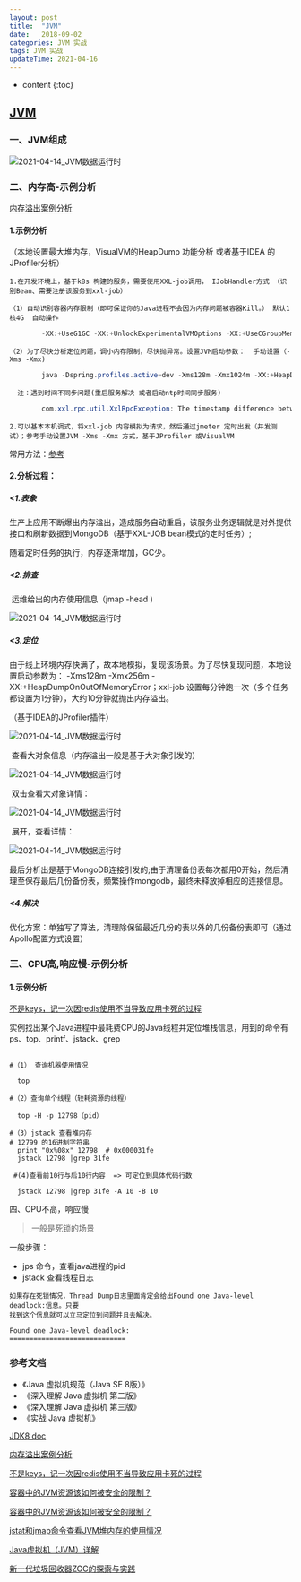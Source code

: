 ```yaml
---
layout: post
title:  "JVM"
date:   2018-09-02 
categories: JVM 实战
tags: JVM 实战
updateTime: 2021-04-16
---
```


* content
{:toc}

## [JVM](https://baike.baidu.com/item/JVM/2902369?fr=aladdin)


### 一、JVM组成

![2021-04-14_JVM数据运行时](\image\jvm\2021-04-14_JVM数据运行时.png)


### 二、内存高-示例分析

[内存溢出案例分析](https://crossoverjie.top/2018/08/29/java-senior/OOM-Disruptor/)

#### 1.示例分析

（本地设置最大堆内存，VisualVM的HeapDump 功能分析 或者基于IDEA 的 JProfiler分析）

	1.在开发环境上，基于k8s 构建的服务，需要使用XXL-job调用， IJobHandler方式 （识别Bean、需要注册该服务到xxl-job）   
	
	（1）自动识别容器内存限制（即可保证你的Java进程不会因为内存问题被容器Kill。） 默认1核4G  自动操作

```java
		-XX:+UseG1GC -XX:+UnlockExperimentalVMOptions -XX:+UseCGroupMemoryLimitForHeap -XX:MaxRAMFraction=1 
```

	（2）为了尽快分析定位问题，调小内存限制，尽快抛异常。设置JVM启动参数：  手动设置（-Xms -Xmx)
```java
		java -Dspring.profiles.active=dev -Xms128m -Xmx1024m -XX:+HeapDumpOnOutOfMemoryError -Djava.awt.headless=true -Djava.net.preferIPv4Stack=true -verbose:gc -Xloggc:/data/logs/md-refresh-data-service/gc.log -jar /data/app.jar
```
	  注：遇到时间不同步问题(重启服务解决 或者启动ntp时间同步服务)
```java
		com.xxl.rpc.util.XxlRpcException: The timestamp difference between admin and executor exceeds the limit. at
```

	2.可以基本本机调式，将xxl-job 内容模拟为请求，然后通过jmeter 定时出发（并发测试）；参考手动设置JVM -Xms -Xmx 方式，基于JProfiler 或VisualVM

常用方法：[参考](https://zhuanlan.zhihu.com/p/140539622)

#### 2.分析过程： 

##### <1.表象

​         生产上应用不断爆出内存溢出，造成服务自动重启，该服务业务逻辑就是对外提供接口和刷新数据到MongoDB（基于XXL-JOB bean模式的定时任务）;

随着定时任务的执行，内存逐渐增加，GC少。

##### <2.排查

​        运维给出的内存使用信息（jmap -head <pid>)

![2021-04-14_JVM数据运行时](\image\jvm\2021-04-16_内存溢出表象.png)

##### <3.定位

​        由于线上环境内存快满了，故本地模拟，复现该场景。为了尽快复现问题，本地设置启动参数为：  -Xms128m -Xmx256m -XX:+HeapDumpOnOutOfMemoryError；xxl-job 设置每分钟跑一次（多个任务都设置为1分钟），大约10分钟就抛出内存溢出。

（基于IDEA的JProfiler插件）

![2021-04-14_JVM数据运行时](\image\jvm\2021-04-16_内存溢出表象.png)

​       查看大对象信息（内存溢出一般是基于大对象引发的）

![2021-04-14_JVM数据运行时](\image\jvm\2021-04-16_内存溢出_查看大对象1.png)

​       双击查看大对象详情：

![2021-04-14_JVM数据运行时](\image\jvm\2021-04-16_内存溢出_查看大对象2.png)

​      展开，查看详情：

![2021-04-14_JVM数据运行时](\image\jvm\2021-04-16_内存溢出_查看大对象3.png)

​      最后分析出是基于MongoDB连接引发的;由于清理备份表每次都用0开始，然后清理至保存最后几份备份表，频繁操作mongodb，最终未释放掉相应的连接信息。

##### <4.解决

​      优化方案：单独写了算法，清理除保留最近几份的表以外的几份备份表即可（通过Apollo配置方式设置）



### 三、CPU高,响应慢-示例分析

#### 1.示例分析

[不是keys，记一次因redis使用不当导致应用卡死的过程](https://mp.weixin.qq.com/s/_8BMBlvBBXfdVao3gkIemg)

实例找出某个Java进程中最耗费CPU的Java线程并定位堆栈信息，用到的命令有ps、top、printf、jstack、grep

```shell

#（1） 查询机器使用情况
  
  top

#（2）查询单个线程（较耗资源的线程）

  top -H -p 12798（pid）

#（3）jstack 查看堆内存
# 12799 的16进制字符串 
  print "0x%08x" 12798  # 0x000031fe
  jstack 12798 |grep 31fe

 #(4)查看前10行与后10行内容  => 可定位到具体代码行数

  jstack 12798 |grep 31fe -A 10 -B 10

```

四、CPU不高，响应慢

> 一般是死锁的场景

一般步骤：

- jps 命令，查看java进程的pid
- jstack 查看线程日志

```text
如果存在死锁情况，Thread Dump日志里面肯定会给出Found one Java-level deadlock:信息。只要
找到这个信息就可以立马定位到问题并且去解决。

Found one Java-level deadlock:
=============================

```

### 参考文档

* 《Java 虚拟机规范（Java SE 8版）》 
* 《深入理解 Java 虚拟机 第二版》 
* 《深入理解 Java 虚拟机 第三版》
* 《实战 Java 虚拟机》

[JDK8 doc](https://docs.oracle.com/javase/8/docs/index.html)

[内存溢出案例分析](https://crossoverjie.top/2018/08/29/java-senior/OOM-Disruptor/)

[不是keys，记一次因redis使用不当导致应用卡死的过程](https://mp.weixin.qq.com/s/_8BMBlvBBXfdVao3gkIemg)

[容器中的JVM资源该如何被安全的限制？](https://blog.csdn.net/M2l0ZgSsVc7r69eFdTj/article/details/87128319)

[容器中的JVM资源该如何被安全的限制？](https://qingmu.io/2018/12/17/How-to-securely-limit-JVM-resources-in-a-container/)

[jstat和jmap命令查看JVM堆内存的使用情况](https://zhuanlan.zhihu.com/p/140539622)

[Java虚拟机（JVM）详解](https://blog.csdn.net/qq_41701956/article/details/81664921)

[新一代垃圾回收器ZGC的探索与实践](https://tech.meituan.com/2020/08/06/new-zgc-practice-in-meituan.html)